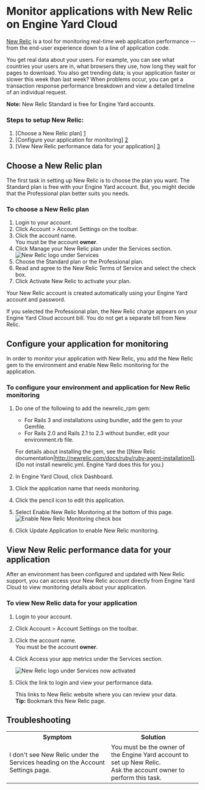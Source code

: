 # Monitor applications with New Relic on Engine Yard Cloud

[New Relic](http://newrelic.com/) is a tool for monitoring real-time web application performance -- from the end-user experience down to a line of application code. 

You get real data about your users. For example, you can see what countries your 
users are in, what browsers they use, how long they wait for pages to download. You 
also get trending data; is your application faster or slower this week than last 
week? When problems occur, you can get a transaction response performance breakdown 
and view a detailed timeline of an individual request.    

**Note:** New Relic Standard is free for Engine Yard accounts.

### Steps to setup New Relic:

1. [Choose a New Relic plan] [1]
2. [Configure your application for monitoring] [2]
3. [View New Relic performance data for your application] [3]

<h2 id="topic1"> Choose a New Relic plan</h2>

The first task in setting up New Relic is to choose the plan you want. The 
Standard plan is free with your Engine Yard account. But, you might decide 
that the Professional plan better suits you needs. 

### To choose a New Relic plan

1. Login to your account.
2. Click Account > Account Settings on the toolbar.
3. Click the account name.  
    You must be the account **owner**.  
4. Click Manage your New Relic plan under the Services section.  
      ![New Relic logo under Services](images/new_relic_logo.png)
5. Choose the Standard plan or the Professional plan.
6. Read and agree to the New Relic Terms of Service and select the check box. 
7. Click Activate New Relic to activate your plan.

Your New Relic account is created automatically using your Engine Yard account and password. 

If you selected the Professional plan, the New Relic charge appears on your Engine Yard Cloud 
account bill. You do not get a separate bill from New Relic.

<h2 id="topic2"> Configure your application for monitoring</h2>

In order to monitor your application with New Relic, you add the New Relic gem to the environment and enable New Relic monitoring for the application.

<h3 id="topicC"> To configure your environment and application for New Relic monitoring</h3>

1. Do one of the following to add the newrelic_rpm gem:  
    * For Rails 3 and installations using bundler, add the gem to your Gemfile.
    * For Rails 2.0 and Rails 2.1 to 2.3 without bundler, edit your environment.rb file.  

    For details about installing the gem, see the [[New Relic documentation|http://newrelic.com/docs/ruby/ruby-agent-installation]]. (Do not install newrelic.yml. Engine Yard does this for you.)  
1. In Engine Yard Cloud, click Dashboard.
2. Click the application name that needs monitoring.
3. Click the pencil icon to edit this application.
4. Select Enable New Relic Monitoring at the bottom of this page.  
    ![Enable New Relic Monitoring check box](images/enable_new_relic_monitoring.png)
4. Click Update Application to enable New Relic monitoring.


<h2 id="topic3"> View New Relic performance data for your application</h2>

After an environment has been configured and updated with New Relic support, you can
access your New Relic account directly from Engine Yard Cloud to view monitoring details about 
your application.

### To view New Relic data for your application

1. Login to your account.
2. Click Account > Account Settings on the toolbar.  
3. Click the account name.  
    You must be the account **owner**.
4. Click Access your app metrics under the Services section.

    ![New Relic logo under Services now activated](images/new_relic_logo_activated.png)

5. Click the link to login and view your performance data.

    This links to New Relic website where you can review your data.  
    **Tip:** Bookmark this New Relic page.  


<h2 id="topic6"> Troubleshooting</h2>

<table>
  <tr>
    <th>Symptom</th><th>Solution</th>
  </tr>
  <tr>
    <td>I don't see New Relic under the Services heading on the Account Settings page.</td><td>You must be the owner of the Engine Yard account to set up New Relic.<br>Ask the account owner to perform this task.</td>
  </tr>
</td>
  </tr>
</table>


[1]: #topic1        "topic1"
[2]: #topic2        "topic2"
[3]: #topic3        "topic3"
[A]: #topicA        "topicA"	
[B]: #topicB        "topicB"
[C]: #topicC        "topicC"